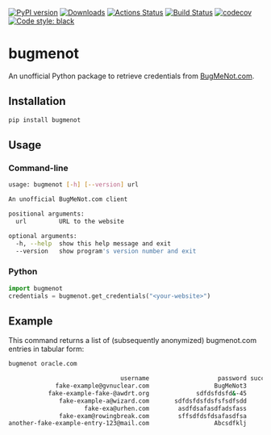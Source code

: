 [![PyPI version](https://badge.fury.io/py/bugmenot.svg)](https://badge.fury.io/py/bugmenot)
[![Downloads](https://pepy.tech/badge/bugmenot)](https://pepy.tech/project/bugmenot)
[![Actions Status](https://github.com/ptrstn/bugmenot/workflows/Python%20package/badge.svg)](https://github.com/ptrstn/bugmenot/actions)
[![Build Status](https://travis-ci.com/ptrstn/bugmenot.svg?branch=master)](https://travis-ci.com/ptrstn/bugmenot)
[![codecov](https://codecov.io/gh/ptrstn/bugmenot/branch/master/graph/badge.svg)](https://codecov.io/gh/ptrstn/bugmenot)
[![Code style: black](https://img.shields.io/badge/code%20style-black-000000.svg)](https://github.com/psf/black)

# bugmenot

An unofficial Python package to retrieve credentials from [BugMeNot.com](http://bugmenot.com/).

## Installation

```bash
pip install bugmenot
```

## Usage

### Command-line

```bash
usage: bugmenot [-h] [--version] url

An unofficial BugMeNot.com client

positional arguments:
  url         URL to the website

optional arguments:
  -h, --help  show this help message and exit
  --version   show program's version number and exit
```

### Python

```python
import bugmenot
credentials = bugmenot.get_credentials("<your-website>")
```

## Example

This command returns a list of (subsequently anonymized) bugmenot.com entries in tabular form:

```bash
bugmenot oracle.com
```

```bash
                               username                   password success_rate votes       age 
             fake-example@gvnuclear.com                  BugMeNot3          85%  1555  2 months 
           fake-example-fake-@awdrt.org             sdfdsfdsfd&-45          71%  2130  2 months 
              fake-example-a@wizard.com       sdfdsfdsfdsfsfsdfsdd          60% 13053    1 year 
                     fake-exa@urhen.com        asdfdsafasdfadsfass          60% 11261 12 months 
              fake-exam@rowingbreak.com        sffsdfdsfdsafasdfsa          59%  6274  8 months 
another-fake-example-entry-123@mail.com                  Abcsdfklj          53% 14989   7 years 
```
